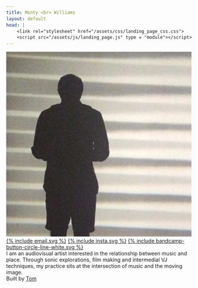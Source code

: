 ```yaml
---
title: Monty <br> Williams
layout: default
head: |
    <link rel="stylesheet" href="/assets/css/landing_page_css.css">
    <script src="/assets/js/landing_page.js" type = "module"></script>
---
```

<section class = "bio">
<section class = "bio-left">
<img class = "photo" src="/assets/images/pic.jpeg">

<div class = "logo-links">
    <!-- <a href = "/">{% include home.svg %}</a> -->
    <a href = "mailto:montyfew@gmail.com">{% include email.svg %}</a>
    <a href = "https://instagram.com/montyfew">{% include insta.svg %}</a>
    <a href = "https://monoworks.bandcamp.com">{% include bandcamp-button-circle-line-white.svg %}</a>
</div>
</section>

<section class = "bio-right">
I am an audiovisual artist interested in the relationship between music and place. Through sonic explorations, film making and intermedial VJ techniques, my practice sits at the intersection of music and the moving image.
</section>

<footer>Built by <a href = "https://thomashodson.com">Tom</a></footer>

</section>